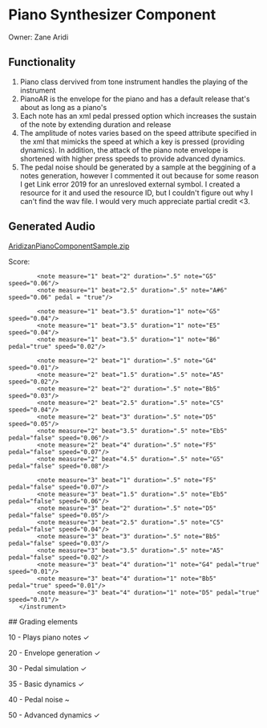 # Piano Synthesizer Component

Owner: Zane Aridi

## Functionality

1. Piano class dervived from tone instrument handles the playing of the instrument
2. PianoAR is the envelope for the piano and has a default release that's about as long as a piano's
3. Each note has an xml pedal pressed option which increases the sustain of the note by extending duration and release
4. The amplitude of notes varies based on the speed attribute specified in the xml that mimicks the speed at which a key is pressed (providing dynamics). In addition, the attack of the piano note envelope is shortened with higher press speeds to provide advanced dynamics.
5. The pedal noise should be generated by a sample at the beggining of a notes generation, however I commented it out because for some reason I get Link error 2019 for an unresloved external symbol. I created a resource for it and used the resource ID, but I couldn't figure out why I can't find the wav file. I would very much appreciate partial credit <3.

## Generated Audio
[AridizanPianoComponentSample.zip](https://github.com/townsonr/CSE471-Project1-website/files/9945056/AridizanPianoComponentSample.zip)

Score:
<xml>
  <score bpm="60" beatspermeasure="4">
       <instrument instrument="Piano" send0="1.0" send1="0.0" send2="0.0" send3="0.0" send4="0.0">
            <note measure="1" beat="1" duration=".5" note="G5" speed=".02"/>
            <note measure="1" beat="1.5" duration=".5" note="E5" speed="0.04"/>

            <note measure="1" beat="2" duration=".5" note="G5" speed="0.06"/>
            <note measure="1" beat="2.5" duration=".5" note="A#6" speed="0.06" pedal = "true"/>

            <note measure="1" beat="3.5" duration="1" note="G5" speed="0.04"/>
            <note measure="1" beat="3.5" duration="1" note="E5" speed="0.04"/>
            <note measure="1" beat="3.5" duration="1" note="B6" pedal="true" speed="0.02"/>

            <note measure="2" beat="1" duration=".5" note="G4" speed="0.01"/>
            <note measure="2" beat="1.5" duration=".5" note="A5" speed="0.02"/>
            <note measure="2" beat="2" duration=".5" note="Bb5" speed="0.03"/>
            <note measure="2" beat="2.5" duration=".5" note="C5" speed="0.04"/>
            <note measure="2" beat="3" duration=".5" note="D5" speed="0.05"/>
            <note measure="2" beat="3.5" duration=".5" note="Eb5" pedal="false" speed="0.06"/>
            <note measure="2" beat="4" duration=".5" note="F5" pedal="false" speed="0.07"/>
            <note measure="2" beat="4.5" duration=".5" note="G5" pedal="false" speed="0.08"/>

            <note measure="3" beat="1" duration=".5" note="F5" pedal="false" speed="0.07"/>
            <note measure="3" beat="1.5" duration=".5" note="Eb5" pedal="false" speed="0.06"/>
            <note measure="3" beat="2" duration=".5" note="D5" pedal="false" speed="0.05"/>
            <note measure="3" beat="2.5" duration=".5" note="C5" pedal="false" speed="0.04"/>
            <note measure="3" beat="3" duration=".5" note="Bb5" pedal="false" speed="0.03"/>
            <note measure="3" beat="3.5" duration=".5" note="A5" pedal="false" speed="0.02"/>
            <note measure="3" beat="4" duration="1" note="G4" pedal="true" speed="0.01"/>
            <note measure="3" beat="4" duration="1" note="Bb5" pedal="true" speed="0.01"/>
            <note measure="3" beat="4" duration="1" note="D5" pedal="true" speed="0.01"/>
       </instrument>
  </score>
<xml/>
## Grading elements

10 - Plays piano notes ✓

20 - Envelope generation ✓

30 - Pedal simulation ✓

35 - Basic dynamics ✓

40 - Pedal noise ~

50 - Advanced dynamics ✓
